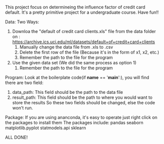 This project focus on determineing the influence factor of credit card default. It's a pretty primitive project for a undergraduate course. Have fun!!

Data:
Two Ways:
1. Downloa the "default of credit card clients.xls" file from the data folder on : 
https://archive.ics.uci.edu/ml/datasets/default+of+credit+card+clients
	1. Manually change the data file from .xls to .csv
	2. Delete the first row of the file (Because it's in the form of x1, x2, etc.)
	3. Remember the path to the file for the program
2. Use the given data set (We did the same process as option 1)
	1. Remember the path to the file for the program


Program:
Look at the boilerplate code(if __name__ == '__main__':), you will find there are two field:
1. data_path: This field should be the path to the data file
2. result_path: This field should be the path to where you would want to store the results
So these two fields should be changed, else the code won't run.


Package:
If you are using ananconda, it's easy to operate just right click on the packages to install them
The packages include:
pandas
seaborn
matplotlib.pyplot
statmodels.api
sklearn

ALL DONE!
